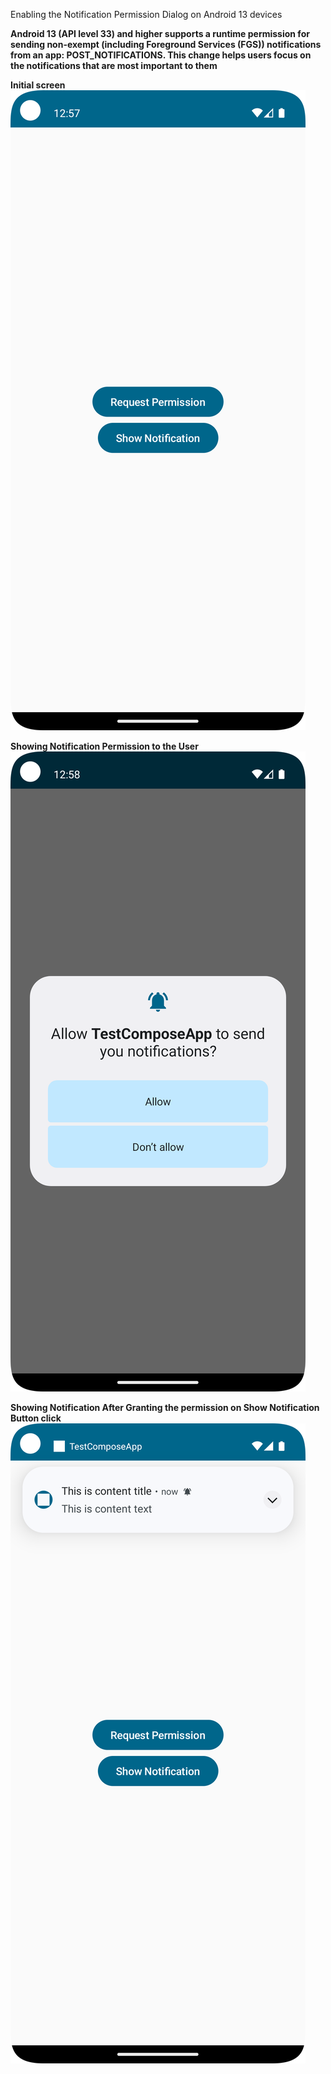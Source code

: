 Enabling the Notification Permission Dialog on Android 13 devices

**Android 13 (API level 33) and higher supports a runtime permission for sending non-exempt (including Foreground Services (FGS)) notifications from an app: POST_NOTIFICATIONS. This change helps users focus on the notifications that are most important to them**


**Initial screen**
![initialscreen.png](initialscreen.png)

**Showing Notification Permission to the User**
![notificationpermission.png](notificationpermission.png)

**Showing Notification After Granting the permission on Show Notification Button click**
![notification.png](notification.png)